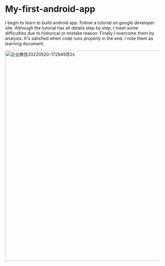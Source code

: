 # My-first-android-app
I begin to learn to build android app. Follow a tutorial on google developer site. Although the tutorial has all details step by step, I meet some difficulties due to historical or mistake reason. Finally I overcome them by analysis. It's satisfied when code runs properly in the end. I note them as learning document.

<img width="685" alt="企业微信20220520-172845@2x" src="https://user-images.githubusercontent.com/55787983/169498975-3de4347f-1821-4ebc-9a3f-69b0019c58e9.png">
